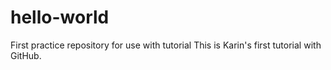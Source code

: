 # hello-world
First practice repository for use with tutorial
This is Karin's first tutorial with GitHub.
